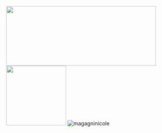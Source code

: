 <div>
  <img height = "160em" width = "400em" src = "https://github-readme-stats.vercel.app/api?username=magagninicole&show_icons=true&theme=tokyonight&include_all_commits=true&count_private=true" />
  <img height = "160em" src = "https://github-readme-stats.vercel.app/api/top-langs/?username=magagninicole&layout=compact&langs_count=16&theme=tokyonight" />
  <img src = "https://komarev.com/ghpvc/?username=magagninicole&color=blue" alt = "magagninicole" /> 
</div>

